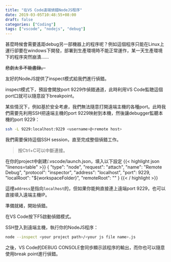 ```yaml
---
title: "在VS Code遠端偵錯NodeJS程序"
date: 2019-03-05T10:48:55+08:00
draft: false
categories: ["Coding"]
tags: ["vscode", "nodejs", "debug"]
---
```


甚麼時候會需要遙距debug另一部機器上的程序呢？例如這個程序只能在Linux上運行卻要在windows下開發，部署到生產環境時不能正常運作，某一天生產環境下的程序突然崩潰......

<!--more-->

~~悲劇太多不能盡錄。~~

友好的NodeJS提供了inspect模式給我們進行偵錯。

inspect模式下，預設會開放port 9229作偵錯通道，此時利用VS Code監聴這個port口就可以隨意設下breakpoint。

某些情況下，例如基於安全考慮，我們無法隨意打開遠端主機的各種port。此時我們需要先利用SSH把遠端主機的port 9229映射到本機，然後讓debugger監聽本機的port 9229：

```sh
ssh -L 9229:localhost:9229 <username>@<remote host>
```

我們需要保持這個SSH session，直至完成整個偵錯工作。

> 按Ctrl+C可以中斷連接。

在你的project中創建/.vscode/launch.json，填入以下設定
{{< highlight json "linenos=table" >}}
    {
        "type": "node",
        "request": "attach",
        "name": "Remote Debug",
        "protocol": "inspector",
        "address": "localhost",
        "port": 9229,
        "localRoot": "${workspaceFolder}",
        "remoteRoot": "<your remote project absolute path>"
    }
{{< / highlight >}}

這𥚃`address`是指向`localhost`的，但如果你能夠直接連上遠端port 9229，也可以直接填入遠端主機IP。

準備就緒，開始偵錯。

在VS Code按下F5啟動偵錯模式。

SSH登入到遠端主機，執行你的NodeJS程序：
```sh
node --inspect <your project path>/<your js file name>.js
```

之後，VS Code的DEBUG CONSOLE會同歩顯示該程序的輸出，而你也可以隨意使用break point進行偵錯。
